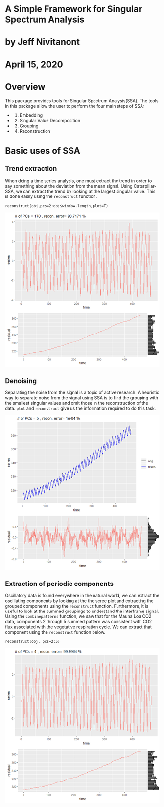 
# A Simple Framework for Singular Spectrum Analysis
# by Jeff Nivitanont
# April 15, 2020


# Overview

This package provides tools for Singular Spectrum Analysis(SSA). The tools in this package allow the user to perform the four main steps of SSA:
* 1. Embedding
* 2. Singular Value Decomposition
* 3. Grouping
* 4. Reconstruction

# Basic uses of SSA

## Trend extraction

When doing a time series analysis, one must extract the trend in order to say something about the deviation from the mean signal. Using Caterpillar-SSA, we can extract the trend by looking at the largest singular value. This is done easily using the `reconstruct` function.

```
reconstruct(obj,pcs=2:obj$window.length,plot=T)
```
![Shown is the series reconstructed without the first component. The trend is seen in the residual plot on the bottom.](./vignettes/detrend.png)

## Denoising

Separating the noise from the signal is a topic of active research. A heuristic way to separate noise from the signal using SSA is to find the grouping with the smallest singular values and omit those in the reconstruction of the data. `plot` and `reconstruct` give us the information required to do this task.

![The denoised series is plotted over the original series. The residual plot shows the noise component, and the marginal distribution shows that this is normal.](./vignettes/recon5.png)

## Extraction of periodic components

Oscillatory data is found everywhere in the natural world, we can extract the oscillating components by looking at the the scree plot and extracting the grouped components using the `reconstruct` function. Furthermore, it is useful to look at the summed groupings to understand the interframe signal. Using the `combinepatterns` function, we saw that for the Mauna Loa CO2 data, components 2 through 5 summed pattern was consistent with CO2 flux associated with the vegetative respiration cycle. We can extract that component using the `reconstruct` function below.

```
reconstruct(obj, pcs=2:5)
```
![](./vignettes/vegflux.png)


